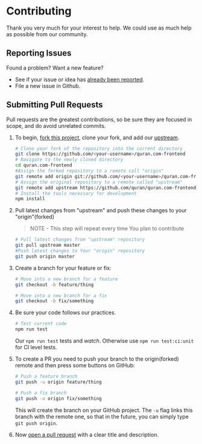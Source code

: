 # Contributing

Thank you very much for your interest to help. We could use as much help as possible from our community.

## Reporting Issues

Found a problem? Want a new feature?

- See if your issue or idea has [already been reported].
- File a new issue in Github.


## Submitting Pull Requests

Pull requests are the greatest contributions, so be sure they are focused in scope, and do avoid unrelated commits.

1. To begin, [fork this project], clone your fork, and add our [upstream].

	```bash
	# Clone your fork of the repository into the current directory
	git clone https://github.com/<your-username>/quran.com-frontend
	# Navigate to the newly cloned directory
	cd quran.com-frontend
	#Assign the forked repository to a remote call "origin"
	git remote add origin git://github.com/<your-username>/quran.com-frontend.git
	# Assign the original repository to a remote called "upstream"
	git remote add upstream https://github.com/quran/quran.com-frontend
	# Install the tools necessary for development
	npm install
	```
2. Pull latest changes from "upstream" and push these changes to your "origin"(forked)
	> NOTE - This step will repeat every time You plan to contribute

	```bash
	# Pull latest changes from "upstream" repository
	git pull upstream master
	#Push latest changes to Your "origin" repository
	git push origin master
	```
3. Create a branch for your feature or fix:

	```bash
	# Move into a new branch for a feature
	git checkout -b feature/thing
	```
	```bash
	# Move into a new branch for a fix
	git checkout -b fix/something
	```

4. Be sure your code follows our practices.

	```bash
	# Test current code
	npm run test
	```
	Our `npm run test` tests and _watch_. Otherwise use `npm run test:ci:unit` for CI level tests.


5. To create a PR you need to push your branch to the origin(forked) remote and then press some buttons on GitHub:

	```bash
	# Push a feature branch
	git push -u origin feature/thing
	```
	```bash
	# Push a fix branch
	git push -u origin fix/something
	```

	This will create the branch on your GitHub project. The ```-u``` flag links this branch with the remote one, so that in the future, you can simply type ```git push origin```.

6. Now [open a pull request] with a clear title and description.


[upstream]: https://help.github.com/articles/syncing-a-fork/
[already been reported]: https://github.com/quran/quran.com-frontend/issues
[fork this project]:     https://github.com/quran/quran.com-frontend/fork
[open a pull request]:   https://help.github.com/articles/using-pull-requests/
